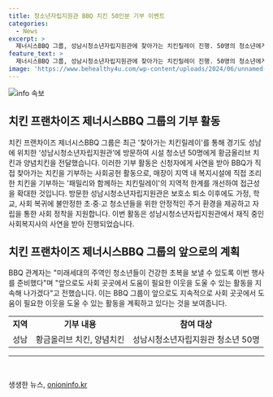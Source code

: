 ```yaml
---
title: 청소년자립지원관 BBQ 치킨 50인분 기부 이벤트
categories:
  - News
excerpt: >
  제너시스BBQ 그룹, 성남시청소년자립지원관에 찾아가는 치킨릴레이 진행. 50명의 청소년에게 황금올리브 치킨과 양념치킨 전달. 패밀리와 함께하는 치킨릴레이로 지역적 한계 극복, 사회공헌 활동 확대. 성남시청소년자립지원관은 불안정한 청소년에게 안정적인 주거 환경 제공. BBQ는 미래세대를 위해 활동을 지속할 것이라고 전했다.
feature_text: >
  제너시스BBQ 그룹, 성남시청소년자립지원관에 찾아가는 치킨릴레이 진행. 50명의 청소년에게 황금올리브 치킨과 양념치킨 전달. 패밀리와 함께하는 치킨릴레이로 지역적 한계 극복, 사회공헌 활동 확대. 성남시청소년자립지원관은 불안정한 청소년에게 안정적인 주거 환경 제공. BBQ는 미래세대를 위해 활동을 지속할 것이라고 전했다.
image: 'https://www.behealthy4u.com/wp-content/uploads/2024/06/unnamed-file.png'
---
```


<p><img src="https://www.behealthy4u.com/wp-content/uploads/2024/06/unnamed-file.png" alt="info 속보" /></p>

<h2 data-ke-size="size26">치킨 프랜차이즈 제너시스BBQ 그룹의 기부 활동</h2>

<p data-ke-size="size16">치킨 프랜차이즈 제너시스BBQ 그룹은 최근 '찾아가는 치킨릴레이'를 통해 경기도 성남에 위치한 ‘성남시청소년자립지원관’에 방문하여 시설 청소년 50명에게 황금올리브 치킨과 양념치킨을 전달했습니다. 이러한 기부 활동은 신청자에게 사연을 받아 BBQ가 직접 찾아가는 치킨을 기부하는 사회공헌 활동으로, 매장이 지역 내 복지시설에 직접 조리한 치킨을 기부하는 '패밀리와 함께하는 치킨릴레이'의 지역적 한계를 개선하여 접근성을 확대한 것입니다. 방문한 성남시청소년자립지원관은 보호소 퇴소 이후에도 가정, 학교, 사회 복귀에 불안정한 초∙중∙고 청소년들을 위한 안정적인 주거 환경을 제공하고 자립을 통한 사회 정착을 지원합니다. 이번 활동은 성남시청소년자립지원관에서 재직 중인 사회복지사의 사연을 받아 진행되었습니다.</p>

<h2 data-ke-size="size26">치킨 프랜차이즈 제너시스BBQ 그룹의 앞으로의 계획</h2>

<p data-ke-size="size16">BBQ 관계자는 "미래세대의 주역인 청소년들이 건강한 초복을 보낼 수 있도록 이번 행사를 준비했다"며 "앞으로도 사회 곳곳에서 도움이 필요한 이웃을 도울 수 있는 활동을 지속해 나가겠다"고 전했습니다. 이는 BBQ 그룹이 앞으로도 지속적으로 사회 곳곳에서 도움이 필요한 이웃을 도울 수 있는 활동을 계획하고 있다는 것을 보여줍니다.</p>

<table>
<tbody>
<tr>
<td style="text-align: center; height: 17px;"><b>지역</b></td>
<td style="text-align: center; height: 17px;"><b>기부 내용</b></td>
<td style="text-align: center; height: 17px;"><b>참여 대상</b></td>
</tr>
<tr>
<td style="text-align: center; height: 17px;">성남</td>
<td style="text-align: center; height: 17px;">황금올리브 치킨, 양념치킨</td>
<td style="text-align: center; height: 17px;">성남시청소년자립지원관 청소년 50명</td>
</tr>
</tbody>
</table>

<hr>

<p data-ke-size="size16">&nbsp;</p>
생생한 뉴스, <a href="https://onioninfo.kr" rel="dofollow">onioninfo.kr</a>


